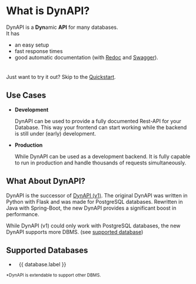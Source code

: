 <script setup>
import { data as databases } from "/data/databases.data.ts";
</script>

<style scoped>
#dbms-list a {
  color: var(--vp-c-text-1);
  text-decoration: none;
}
#dbms-list a:hover {
  text-decoration: underline;
}
#dbms-list a > img {
  display: inline-block;
  height: 1em;
  margin-right: 0.5em;
}
</style>

# What is DynAPI?

DynAPI is a **Dyn**amic **API** for many databases. \
It has
- an easy setup
- fast response times
- good automatic documentation (with [Redoc](https://redocly.com/redoc) and [Swagger](https://swagger.io/tools/swagger-ui/)).

<div class="tip custom-block" style="padding-top: 8px">

Just want to try it out? Skip to the [Quickstart](../quickstart/index.md).

</div>

## Use Cases

- **Development**

    DynAPI can be used to provide a fully documented Rest-API for your Database.
    This way your frontend can start working while the backend is still under (early) development.

- **Production**

    While DynAPI can be used as a development backend. It is fully capable to run in production and handle thousands of requests simultaneously.

## What About DynAPI?

DynAPI is the successor of [DynAPI (v1)](https://github.com/DynAPI/DynAPI). 
The original DynAPI was written in Python with Flask and was made for PostgreSQL databases.
Rewritten in Java with Spring-Boot, the new DynAPI provides a significant boost in performance.

While DynAPI (v1) could only work with PostgreSQL databases, the new DynAPI supports more DBMS.
(see [supported database](#supported-databases))

## Supported Databases

<ul id="dbms-list">
    <li v-for="database in databases">
        <a :href="database.href">
            <img :src="database.src" :alt="database.label" />
            <span>{{ database.label }}</span>
        </a>
    </li>
</ul>

<small>*DynAPI is extendable to support other DBMS.</small>
